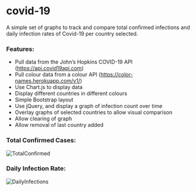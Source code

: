 # covid-19

A simple set of graphs to track and compare total confirmed infections and daily infection rates of Covid-19 per country selected. 

### Features:
* Pull data from the John’s Hopkins COVID-19 API (https://api.covid19api.com)
* Pull colour data from a colour API (https://color-names.herokuapp.com/v1/)
* Use Chart.js to display data
* Display different countries in different colours
* Simple Bootstrap layout
* Use jQuery, and display a graph of infection count over time
* Overlay graphs of selected countries to allow visual comparison
* Allow clearing of graph
* Allow removal of last country added

### Total Confirmed Cases:
![TotalConfirmed](https://user-images.githubusercontent.com/68229225/121533032-2edd5500-ca00-11eb-8ee9-bc96270b8db6.png)

### Daily Infection Rate:
![DailyInfections](https://user-images.githubusercontent.com/68229225/121533065-33a20900-ca00-11eb-8b02-f9846259038f.png)

